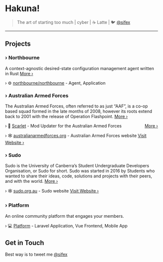 # Hakuna!

> The art of starting too much | cyber | ☕ Latte | 🐦 [@sifex](https://twitter.com/sifex)

---

## Projects

### › Northbourne

A context-agnostic desired-state configuration management agent written in Rust [More ›](https://docs.north.sh/)

› ⚙ [northbourne/northbourne](https://github.com/northbourne/northbourne) - Agent, Application 

### › Australian Armed Forces

The Australian Armed Forces, often referred to as just “AAF”, is a co-op based squad formed in the late months of 2008, however its roots extend back to 2001 with the release of Operation Flashpoint. [More ›](https://australianarmedforces.org/about/)

› 🔴 [Scarlet](https://github.com/sifex/scarlet) - Mod Updater for the Australian Armed Forces <span style="float:right;">[More ›](https://australianarmedforces.org/mods/)</span>

› 🕸 [australianarmedforces.org](https://australianarmedforces.org) - Australian Armed Forces website [Visit Website ›](https://australianarmedforces.org/about/)

### › Sudo

Sudo is the University of Canberra’s Student Undergraduate Developers Organisation, or Sudo for short. Sudo was started in 2016 by Students who wanted to share their ideas, code, solutions and projects with their peers, and with the world. [More ›](https://sudo.org.au/about/)

› 🕸 [sudo.org.au](https://sudo.org.au/) - Sudo website [Visit Website ›](https://sudo.org.au/)

### › Platform

An online community platform that engages your members.

› 💻 [Platform](https://platformapp.io/) - Laravel Application, Vue Frontend, Mobile App

## Get in Touch

Best way is to tweet me [@sifex](https://twitter.com/sifex)
